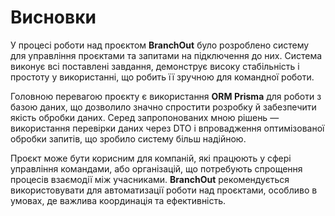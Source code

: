 # Висновки

У процесі роботи над проєктом **BranchOut** було розроблено систему для управління проєктами та запитами на підключення до них. 
Система виконує всі поставлені завдання, демонструє високу стабільність і простоту у використанні, що робить її зручною для командної роботи.

Головною перевагою проєкту є використання **ORM Prisma** для роботи з базою даних, що дозволило значно спростити розробку й 
забезпечити якість обробки даних. Серед запропонованих мною рішень — використання перевірки даних через DTO і впровадження 
оптимізованої обробки запитів, що зробило систему більш надійною.

Проєкт може бути корисним для компаній, які працюють у сфері управління командами, або організацій, що потребують спрощення 
процесів взаємодії між учасниками. **BranchOut** рекомендується використовувати для автоматизації роботи над проєктами, особливо в умовах, 
де важлива координація та ефективність.

